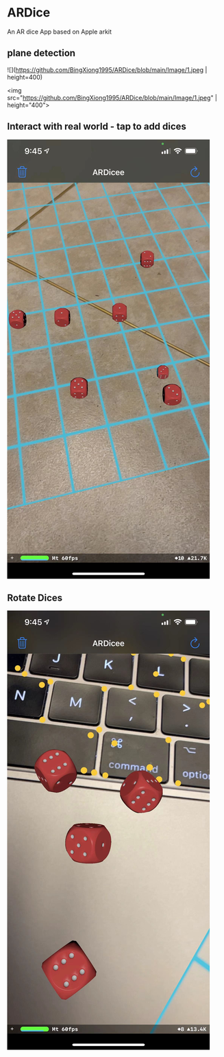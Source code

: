 # ARDice
An AR dice App based on Apple arkit

## plane detection
![](https://github.com/BingXiong1995/ARDice/blob/main/Image/1.jpeg | height=400)


<img src="https://github.com/BingXiong1995/ARDice/blob/main/Image/1.jpeg" | height="400">

## Interact with real world - tap to add dices
![alt text](https://github.com/BingXiong1995/ARDice/blob/main/Image/2.jpeg)

## Rotate Dices
![alt text](https://github.com/BingXiong1995/ARDice/blob/main/Image/3.jpeg)
